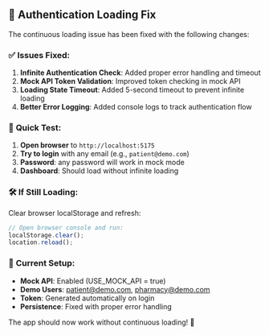 ## 🔧 Authentication Loading Fix

The continuous loading issue has been fixed with the following changes:

### ✅ **Issues Fixed:**

1. **Infinite Authentication Check**: Added proper error handling and timeout
2. **Mock API Token Validation**: Improved token checking in mock API
3. **Loading State Timeout**: Added 5-second timeout to prevent infinite loading
4. **Better Error Logging**: Added console logs to track authentication flow

### 🎯 **Quick Test:**

1. **Open browser** to `http://localhost:5175`
2. **Try to login** with any email (e.g., `patient@demo.com`)
3. **Password**: any password will work in mock mode
4. **Dashboard**: Should load without infinite loading

### 🛠 **If Still Loading:**

Clear browser localStorage and refresh:
```javascript
// Open browser console and run:
localStorage.clear();
location.reload();
```

### 📝 **Current Setup:**
- **Mock API**: Enabled (USE_MOCK_API = true)
- **Demo Users**: patient@demo.com, pharmacy@demo.com
- **Token**: Generated automatically on login
- **Persistence**: Fixed with proper error handling

The app should now work without continuous loading! 🚀
